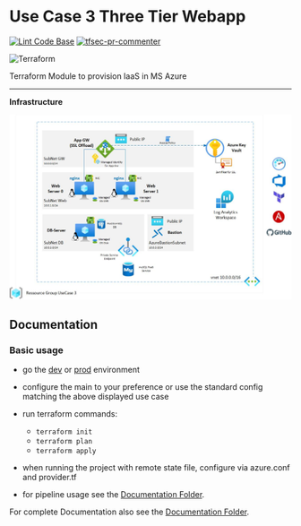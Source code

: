 # Use Case 3 Three Tier Webapp

[![Lint Code Base](https://github.kyndryl.net/Cloud-Germany/UIT-3-Tier-Webapp/actions/workflows/linter.yml/badge.svg)](https://github.kyndryl.net/Cloud-Germany/UIT-3-Tier-Webapp/actions/workflows/linter.yml)
[![tfsec-pr-commenter](https://github.kyndryl.net/Cloud-Germany/UIT-3-Tier-Webapp/actions/workflows/tfsec.yml/badge.svg)](https://github.kyndryl.net/Cloud-Germany/UIT-3-Tier-Webapp/actions/workflows/tfsec.yml)

![Terraform](https://img.shields.io/badge/terraform-%235835CC.svg?style=for-the-badge&logo=terraform&logoColor=white)
 
Terraform Module to provision IaaS  in MS Azure

---

**Infrastructure**

![Architecture Overview](Documentation/images/UC3-Architecture.jpg?raw=true "Architecture Overview")

## Documentation

### Basic usage

- go the [dev](Terraform/envs/dev) or [prod](Terraform/envs/prod) environment 
- configure the main to your preference or use the standard config matching the above displayed use case
- run terraform commands: 
  - `terraform init` 
  - `terraform plan`
  - `terraform apply`

- when running the project with remote state file, configure via azure.conf and provider.tf
- for pipeline usage see the [Documentation Folder](/Documentation).

For complete Documentation also see the [Documentation Folder](/Documentation).

